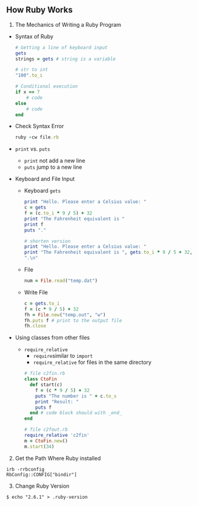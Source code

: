 ## How Ruby Works

1. The Mechanics of Writing a Ruby Program
  - Syntax of Ruby
    ```ruby
    # Getting a line of keyboard input
    gets
    strings = gets # string is a variable
    
    # str to int
    "100".to_i
    
    # Conditional execution
    if x == 7
        # code
    else
        # code
    end
    ```
    
  - Check Syntax Error
    ```ruby
    ruby -cw file.rb
    ```
    
  - `print` vs. `puts`
    *  `print` not add a new line
    * `puts` jump to a new line
    
  - Keyboard and File Input
    * Keyboard
      `gets`

      ```ruby
      print "Hello. Please enter a Celsius value: " 
      c = gets
      f = (c.to_i * 9 / 5) + 32
      print "The Fahrenheit equivalent is "
      print f
      puts "."

      # shorten version
      print "Hello. Please enter a Celsius value: "
      print "The Fahrenheit equivalent is ", gets.to_i * 9 / 5 + 32, 
      ".\n"
      ```
      
    * File
      ```ruby
      num = File.read("temp.dat")
      ```
    * Write File
      ```ruby
      c = gets.to_i
      f = (c * 9 / 5) + 32
      fh = File.new("temp.out", "w")
      fh.puts f # print to the output file
      fh.close
      ```
 
  - Using classes from other files
    * `require_relative`
      * `require`similar to  `import`
      * `require_relative` for files in the same directory
      ```ruby
      # file c2fin.rb
      class CtoFin
        def start(c)
          f = (c * 9 / 5) + 32
          puts "The number is " + c.to_s 
          print "Result: "
          puts f
        end # code block should with _end_
      end

      # file c2fout.rb
      require_relative 'c2fin'
      m = CtoFin.new()
      m.start(34)
      ```

2. Get the Path Where Ruby installed
  ```shell
  irb -rrbconfig
  RbConfig::CONFIG["bindir"]
  ```

3. Change Ruby Version
  ```shell
  $ echo "2.6.1" > .ruby-version
  ```
      
        
        
    

